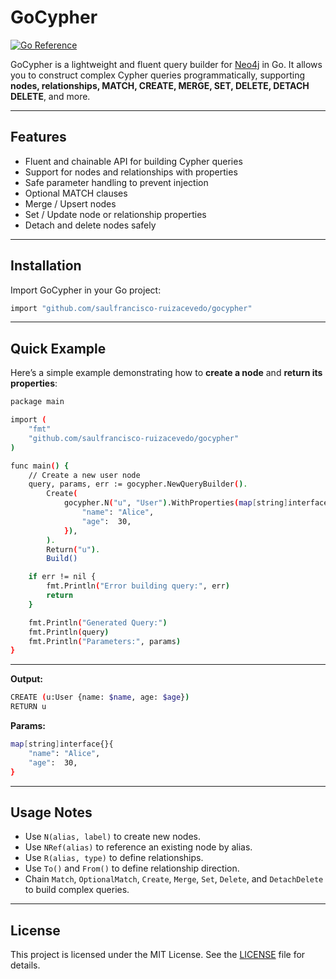 # GoCypher

[![Go Reference](https://pkg.go.dev/badge/github.com/saulfrancisco-ruizacevedo/gocypher.svg)](https://pkg.go.dev/github.com/saulfrancisco-ruizacevedo/gocypher)

GoCypher is a lightweight and fluent query builder for [Neo4j](https://neo4j.com/) in Go. It allows you to construct complex Cypher queries programmatically, supporting **nodes, relationships, MATCH, CREATE, MERGE, SET, DELETE, DETACH DELETE**, and more.  

---

## Features

- Fluent and chainable API for building Cypher queries
- Support for nodes and relationships with properties
- Safe parameter handling to prevent injection
- Optional MATCH clauses
- Merge / Upsert nodes
- Set / Update node or relationship properties
- Detach and delete nodes safely

---

## Installation

Import GoCypher in your Go project:

```bash
import "github.com/saulfrancisco-ruizacevedo/gocypher"
```

---

## Quick Example

Here’s a simple example demonstrating how to **create a node** and **return its properties**:

```bash
package main

import (
    "fmt"
    "github.com/saulfrancisco-ruizacevedo/gocypher"
)

func main() {
    // Create a new user node
    query, params, err := gocypher.NewQueryBuilder().
        Create(
            gocypher.N("u", "User").WithProperties(map[string]interface{}{
                "name": "Alice",
                "age":  30,
            }),
        ).
        Return("u").
        Build()

    if err != nil {
        fmt.Println("Error building query:", err)
        return
    }

    fmt.Println("Generated Query:")
    fmt.Println(query)
    fmt.Println("Parameters:", params)
}
```
---

**Output:**

```bash
CREATE (u:User {name: $name, age: $age})
RETURN u
```

**Params:**

```bash
map[string]interface{}{
    "name": "Alice",
    "age":  30,
}
```
---

## Usage Notes

- Use `N(alias, label)` to create new nodes.
- Use `NRef(alias)` to reference an existing node by alias.
- Use `R(alias, type)` to define relationships.
- Use `To()` and `From()` to define relationship direction.
- Chain `Match`, `OptionalMatch`, `Create`, `Merge`, `Set`, `Delete`, and `DetachDelete` to build complex queries.

---

## License

This project is licensed under the MIT License. See the [LICENSE](LICENSE) file for details.
